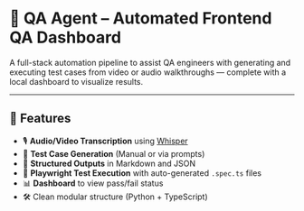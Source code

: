 # 🤖 QA Agent – Automated Frontend QA Dashboard

A full-stack automation pipeline to assist QA engineers with generating and executing test cases from video or audio walkthroughs — complete with a local dashboard to visualize results.

---

## 📌 Features

- 🎙️ **Audio/Video Transcription** using [Whisper](https://github.com/openai/whisper)
- 📝 **Test Case Generation** (Manual or via prompts)
- 📂 **Structured Outputs** in Markdown and JSON
- 🧪 **Playwright Test Execution** with auto-generated `.spec.ts` files
- 📊 **Dashboard** to view pass/fail status
- 🛠️ Clean modular structure (Python + TypeScript)
